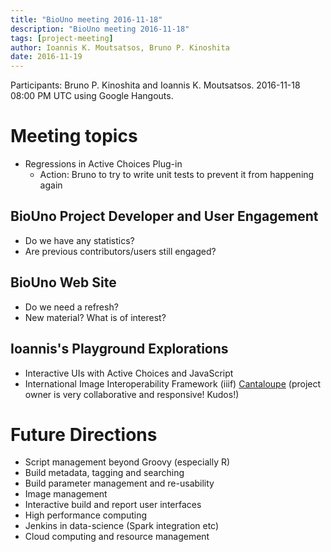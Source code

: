 ```yaml
---
title: "BioUno meeting 2016-11-18"
description: "BioUno meeting 2016-11-18"
tags: [project-meeting]
author: Ioannis K. Moutsatsos, Bruno P. Kinoshita
date: 2016-11-19
---
```


Participants: Bruno P. Kinoshita and Ioannis K. Moutsatsos. 2016-11-18 08:00 PM UTC using Google
Hangouts.

# Meeting topics

- Regressions in Active Choices Plug-in
  * Action: Bruno to try to write unit tests to prevent it from happening again
<!--more-->
## BioUno Project Developer and User Engagement

- Do we have any statistics?
- Are previous contributors/users still engaged?

## BioUno Web Site

- Do we need a refresh?
- New material? What is of interest?

## Ioannis's Playground Explorations

- Interactive UIs with Active Choices and JavaScript
- International Image Interoperability Framework (iiif) [Cantaloupe](https://github.com/medusa-project/cantaloupe) (project owner is very collaborative and responsive! Kudos!)

# Future Directions

- Script management beyond Groovy (especially R)
- Build metadata, tagging and searching
- Build parameter management and re-usability
- Image management
- Interactive build and report user interfaces
- High performance computing
- Jenkins in data-science (Spark integration etc)
- Cloud computing and resource management

